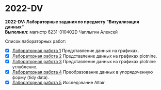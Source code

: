 # 2022-DV
__2022-DV: Лабораторные задания по предмету "Визуализация данных"__</br>
__Выполнил:__ магистр 6231-010402D Чаплыгин Алексей

Список лабораторных работ:
* [x] [Лабораторная работа 1](https://github.com/TeAnore/2022-DV/blob/main/lab1/6231_DV_Lab1_Chaplygin.ipynb) Представление данных на графиках.
* [x] [Лабораторная работа 2](https://github.com/TeAnore/2022-DV/blob/main/lab2/6231_DV_Lab2_ChaplyginAO.ipynb) Представление данных на графиках plotnine.
* [x] [Лабораторная работа 3](https://github.com/TeAnore/2022-DV/blob/main/lab3/6231_DV_Lab3_ChaplyginAO.ipynb) Представление данных на графиках plotnine углубление.
* [x] [Лабораторная работа 4](https://github.com/TeAnore/2022-DV/blob/main/lab4/6231_DV_Lab4_ChaplyginAO.ipynb) Преобразование данных в упорядоченную форму (tidy data).
* [x] [Лабораторная работа 5](https://github.com/TeAnore/2022-DV/blob/main/lab5/6231_DV_Lab5_ChaplyginAO.ipynb) Исследование Altair.

